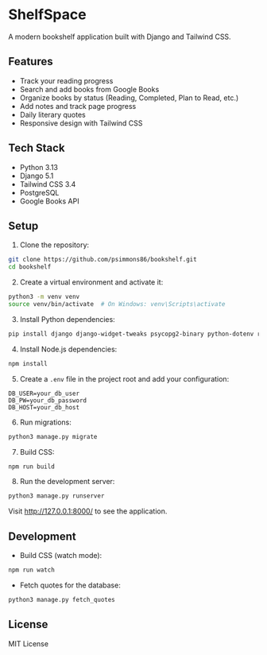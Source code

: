 # ShelfSpace

A modern bookshelf application built with Django and Tailwind CSS.

## Features

- Track your reading progress
- Search and add books from Google Books
- Organize books by status (Reading, Completed, Plan to Read, etc.)
- Add notes and track page progress
- Daily literary quotes
- Responsive design with Tailwind CSS

## Tech Stack

- Python 3.13
- Django 5.1
- Tailwind CSS 3.4
- PostgreSQL
- Google Books API

## Setup

1. Clone the repository:
```bash
git clone https://github.com/psimmons86/bookshelf.git
cd bookshelf
```

2. Create a virtual environment and activate it:
```bash
python3 -m venv venv
source venv/bin/activate  # On Windows: venv\Scripts\activate
```

3. Install Python dependencies:
```bash
pip install django django-widget-tweaks psycopg2-binary python-dotenv requests
```

4. Install Node.js dependencies:
```bash
npm install
```

5. Create a `.env` file in the project root and add your configuration:
```
DB_USER=your_db_user
DB_PW=your_db_password
DB_HOST=your_db_host
```

6. Run migrations:
```bash
python3 manage.py migrate
```

7. Build CSS:
```bash
npm run build
```

8. Run the development server:
```bash
python3 manage.py runserver
```

Visit http://127.0.0.1:8000/ to see the application.

## Development

- Build CSS (watch mode):
```bash
npm run watch
```

- Fetch quotes for the database:
```bash
python3 manage.py fetch_quotes
```

## License

MIT License

